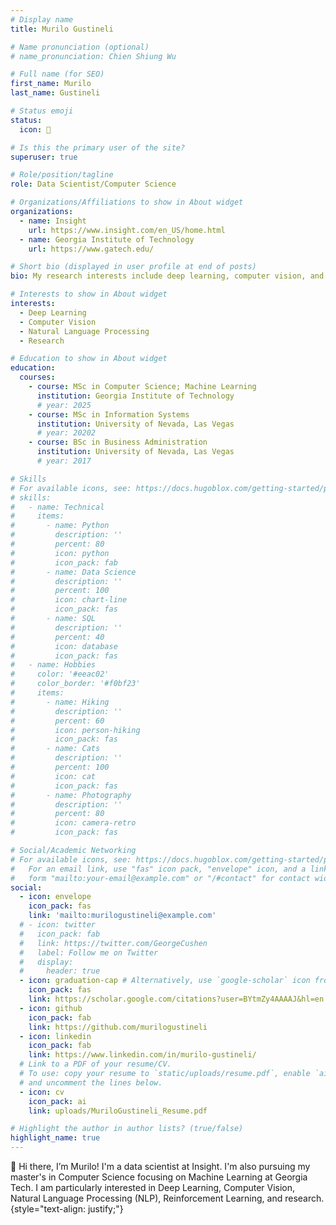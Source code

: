 ```yaml
---
# Display name
title: Murilo Gustineli

# Name pronunciation (optional)
# name_pronunciation: Chien Shiung Wu

# Full name (for SEO)
first_name: Murilo
last_name: Gustineli

# Status emoji
status:
  icon: 🚀

# Is this the primary user of the site?
superuser: true

# Role/position/tagline
role: Data Scientist/Computer Science

# Organizations/Affiliations to show in About widget
organizations:
  - name: Insight
    url: https://www.insight.com/en_US/home.html
  - name: Georgia Institute of Technology
    url: https://www.gatech.edu/

# Short bio (displayed in user profile at end of posts)
bio: My research interests include deep learning, computer vision, and NLP

# Interests to show in About widget
interests:
  - Deep Learning
  - Computer Vision
  - Natural Language Processing
  - Research

# Education to show in About widget
education:
  courses:
    - course: MSc in Computer Science; Machine Learning
      institution: Georgia Institute of Technology
      # year: 2025
    - course: MSc in Information Systems
      institution: University of Nevada, Las Vegas
      # year: 20202
    - course: BSc in Business Administration
      institution: University of Nevada, Las Vegas
      # year: 2017

# Skills
# For available icons, see: https://docs.hugoblox.com/getting-started/page-builder/#icons
# skills:
#   - name: Technical
#     items:
#       - name: Python
#         description: ''
#         percent: 80
#         icon: python
#         icon_pack: fab
#       - name: Data Science
#         description: ''
#         percent: 100
#         icon: chart-line
#         icon_pack: fas
#       - name: SQL
#         description: ''
#         percent: 40
#         icon: database
#         icon_pack: fas
#   - name: Hobbies
#     color: '#eeac02'
#     color_border: '#f0bf23'
#     items:
#       - name: Hiking
#         description: ''
#         percent: 60
#         icon: person-hiking
#         icon_pack: fas
#       - name: Cats
#         description: ''
#         percent: 100
#         icon: cat
#         icon_pack: fas
#       - name: Photography
#         description: ''
#         percent: 80
#         icon: camera-retro
#         icon_pack: fas

# Social/Academic Networking
# For available icons, see: https://docs.hugoblox.com/getting-started/page-builder/#icons
#   For an email link, use "fas" icon pack, "envelope" icon, and a link in the
#   form "mailto:your-email@example.com" or "/#contact" for contact widget.
social:
  - icon: envelope
    icon_pack: fas
    link: 'mailto:murilogustineli@example.com'
  # - icon: twitter
  #   icon_pack: fab
  #   link: https://twitter.com/GeorgeCushen
  #   label: Follow me on Twitter
  #   display:
  #     header: true
  - icon: graduation-cap # Alternatively, use `google-scholar` icon from `ai` icon pack
    icon_pack: fas
    link: https://scholar.google.com/citations?user=BYtmZy4AAAAJ&hl=en
  - icon: github
    icon_pack: fab
    link: https://github.com/murilogustineli
  - icon: linkedin
    icon_pack: fab
    link: https://www.linkedin.com/in/murilo-gustineli/
  # Link to a PDF of your resume/CV.
  # To use: copy your resume to `static/uploads/resume.pdf`, enable `ai` icons in `params.yaml`,
  # and uncomment the lines below.
  - icon: cv
    icon_pack: ai
    link: uploads/MuriloGustineli_Resume.pdf

# Highlight the author in author lists? (true/false)
highlight_name: true
---
```


🚀 Hi there, I’m Murilo! I'm a data scientist at Insight. I'm also pursuing my master's in Computer Science focusing on Machine Learning at Georgia Tech. I am particularly interested in Deep Learning, Computer Vision, Natural Language Processing (NLP), Reinforcement Learning, and research.
{style="text-align: justify;"}
